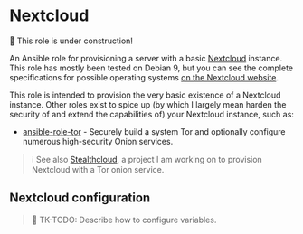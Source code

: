 # Nextcloud

:construction: This role is under construction!

An Ansible role for provisioning a server with a basic [Nextcloud](https://nextcloud.com/) instance. This role has mostly been tested on Debian 9, but you can see the complete specifications for possible operating systems [on the Nextcloud website](https://docs.nextcloud.com/server/14/admin_manual/installation/system_requirements.html#server).

This role is intended to provision the very basic existence of a Nextcloud instance. Other roles exist to spice up (by which I largely mean harden the security of and extend the capabilities of) your Nextcloud instance, such as:

* [ansible-role-tor](https://github.com/AnarchoTechNYC/ansible-role-tor) - Securely build a system Tor and optionally configure numerous high-security Onion services.

> :information_source: See also [Stealthcloud](https://github.com/aubrel/stealthcloud), a project I am working on to provision Nextcloud with a Tor onion service.

## Nextcloud configuration

> :construction: TK-TODO: Describe how to configure variables.
